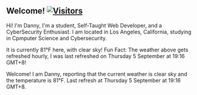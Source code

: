 <h2>Welcome! <a href="https://github.com/garcia-danny"> <img src="https://visitor-badge.laobi.icu/badge?page_id=garcia-danny" alt="Visitors"></a></h2>


Hi! I'm Danny, I'm a student, Self-Taught Web Developer, and a CyberSecurity Enthusiast. 
I am located in Los Angeles, California, studying in Cpmputer Science and Cybersecurity.

It is currently 81°F here, with clear sky!
Fun Fact: The weather above gets refreshed hourly, I was last refreshed on Thursday 5 September at 19:16 GMT+8! 


Welcome! I am Danny, reporting that the current weather is clear sky and the temperature is 81°F.
Last refresh at Thursday 5 September at 19:16 GMT+8.
